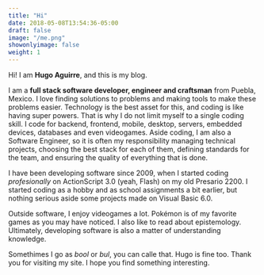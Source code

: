 ```yaml
---
title: "Hi"
date: 2018-05-08T13:54:36-05:00
draft: false
image: "/me.png"
showonlyimage: false
weight: 1
---
```


Hi! I am **Hugo Aguirre**, and this is my blog. 
<!--more-->

I am a **full stack software developer, engineer and craftsman** from Puebla, Mexico. I love finding solutions to problems and making tools to make these problems easier. Technology is the best asset for this, and coding is like having super powers. That is why I do not limit myself to a single coding skill. I code for backend, frontend, mobile, desktop, servers, embedded devices, databases and even videogames. Aside coding, I am also a Software Engineer, so it is often my responsibility managing technical projects, choosing the best stack for each of them, defining standards for the team, and ensuring the quality of everything that is done.

I have been developing software since 2009, when I started coding _profesionally_ on ActionScript 3.0 (yeah, Flash) on my old Presario 2200. I started coding as a hobby and as school assignments a bit earlier, but nothing serious aside some projects made on Visual Basic 6.0.

Outside software, I enjoy videogames a lot. Pokémon is of my favorite games as you may have noticed. I also like to read about epistemology. Ultimately, developing software is also a matter of understanding knowledge.

Somethimes I go as _bool_ or _bul_, you can calle that. Hugo is fine too. Thank you for visiting my site. I hope you find something interesting.
